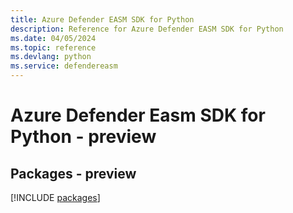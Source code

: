 ```yaml
---
title: Azure Defender EASM SDK for Python
description: Reference for Azure Defender EASM SDK for Python
ms.date: 04/05/2024
ms.topic: reference
ms.devlang: python
ms.service: defendereasm
---
```

# Azure Defender Easm SDK for Python - preview
## Packages - preview
[!INCLUDE [packages](defender-easm-index.md)]